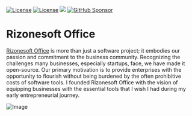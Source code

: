 [![License](https://img.shields.io/badge/Download-blue)]()
[![License](https://img.shields.io/badge/License-BSD%203--Clause-blue.svg)](https://opensource.org/licenses/BSD-3-Clause)
[![](https://img.shields.io/badge/Donate-PayPal-blue.svg)](https://www.paypal.com/donate/?hosted_button_id=5FK4H8N8Y7Z7S)
[![GitHub Sponsor](https://img.shields.io/github/sponsors/rizonesoft?label=Sponsor&logo=GitHub)](https://github.com/sponsors/rizonesoft)

# Rizonesoft Office
[Rizonesoft Office](https://www.rizonesoft.com/downloads/rizonesoft-office/) is more than just a software project; it embodies our passion and commitment to the business community. Recognizing the challenges many businesses, especially startups, face, we have made it open-source. Our primary motivation is to provide enterprises with the opportunity to flourish without being burdened by the often prohibitive costs of software tools. I founded Rizonesoft Office with the vision of equipping businesses with the essential tools that I wish I had during my early entrepreneurial journey.

![Image](https://www.rizonesoft.com/wp-content/uploads/2023/07/verbum-screenshot-1024x706.png.webp)

